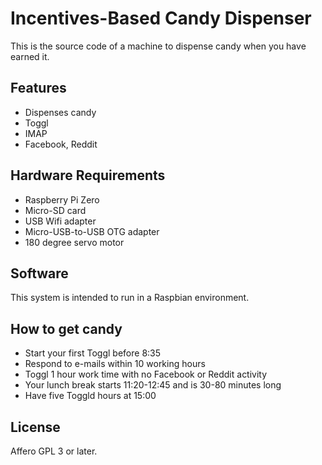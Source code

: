 # Incentives-Based Candy Dispenser

This is the source code of a machine to dispense candy when you have earned it.

## Features

* Dispenses candy
* Toggl
* IMAP
* Facebook, Reddit

## Hardware Requirements

* Raspberry Pi Zero
* Micro-SD card
* USB Wifi adapter
* Micro-USB-to-USB OTG adapter
* 180 degree servo motor

## Software

This system is intended to run in a Raspbian environment.

## How to get candy

* Start your first Toggl before 8:35
* Respond to e-mails within 10 working hours
* Toggl 1 hour work time with no Facebook or Reddit activity
* Your lunch break starts 11:20-12:45 and is 30-80 minutes long
* Have five Toggld hours at 15:00

## License

Affero GPL 3 or later.

